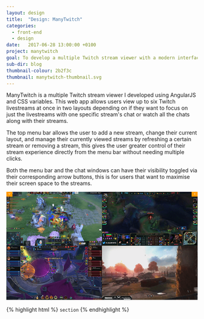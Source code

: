 ```yaml
---
layout: design
title:  "Design: ManyTwitch"
categories:
  - front-end
  - design
date:   2017-06-28 13:00:00 +0100
project: manytwitch
goal: To develop a multiple Twitch stream viewer with a modern interface
sub-dir: blog
thumbnail-colour: 2b2f3c
thumbnail: manytwitch-thumbnail.svg
---
```


ManyTwitch is a multiple Twitch stream viewer I developed using AngularJS and CSS variables. This web app allows users view up to six Twitch livestreams at once in two layouts depending on if they want to focus on just the livestreams with one specific stream's chat or watch all the chats along with their streams.

The top menu bar allows the user to add a new stream, change their current layout, and manage their currently viewed streams by refreshing a certain stream or removing a stream, this gives the user greater control of their stream experience directly from the menu bar without needing multiple clicks.

Both the menu bar and the chat windows can have their visibility toggled via their corresponding arrow buttons, this is for users that want to maximise their screen space to the streams.

![Manytwitch grid layout with four Twitch streams](/img/manytwitch/manytwitch3.png)

{% highlight html %}
  <code>section</code>
{% endhighlight %}
